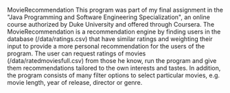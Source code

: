 MovieRecommendation
This program was part of my final assignment in the "Java Programming and Software Engineering Specialization", an online course authorized by Duke University and offered through Coursera.
The MovieRecommendation is a recommendation engine by finding users in the database (/data/ratings.csv) that have similar ratings and weighting their input to provide a more personal recommendation for the users of the program. The user can request ratings of movies (/data/ratedmoviesfull.csv) from those he know, run the program and give them recommendations tailored to the own interests and tastes. In addition, the program consists of many filter options to select particular movies, e.g. movie length, year of release, director or genre.
